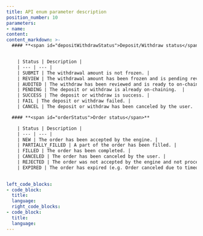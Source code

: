 ```yaml
---
title: API enum parameter description
position_number: 10
parameters:
- name:
content:
content_markdown: >-
  #### **<span id="depositWithdrawStatus">Deposit/Withdraw status</span>**


    | Status | Description |
    | --- | --- |
    | SUBMIT | The withdrawal amount is not frozen. |
    | REVIEW | The withdrawal amount has been frozen and is pending review. |
    | AUDITED | The withdraw has been reviewed and is ready to on-chaining. |
    | PENDING | The deposit or withdraw is already on-chaining.  |
    | SUCCESS | The deposit or withdraw is success. |
    | FAIL | The deposit or withdraw failed. |
    | CANCEL | The deposit or withdraw has been canceled by the user. |

  #### **<span id="orderStatus">Order status</span>**

    | Status | Description |
    | --- | --- |
    | NEW | The order has been accepted by the engine. |
    | PARTIALLY_FILLED | A part of the order has been filled. |
    | FILLED | The order has been completed. |
    | CANCELED | The order has been canceled by the user. |
    | REJECTED | The order was not accepted by the engine and not processed. |
    | EXPIRED | The order has expired (e.g. Order canceled due to timeout or canceled due to premium) |   
  

left_code_blocks:
- code_block:
  title:
  language:
  right_code_blocks:
- code_block:
  title:
  language:
---
```



